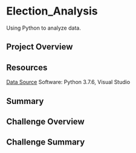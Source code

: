 # Election_Analysis
Using Python to analyze data.

## Project Overview

## Resources
[Data Source]()
Software: Python 3.7.6, Visual Studio

## Summary

## Challenge Overview

## Challenge Summary
